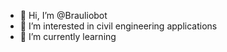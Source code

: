- 👋 Hi, I’m @Brauliobot
- 👀 I’m interested in civil engineering applications
- 🌱 I’m currently learning 
<!---
Brauliobot/Brauliobot is a ✨ special ✨ repository because its `README.md` (this file) appears on your GitHub profile.
You can click the Preview link to take a look at your changes.
--->

